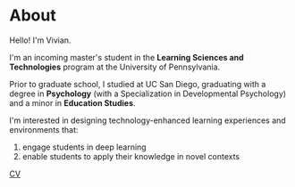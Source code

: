 # About
Hello! I'm Vivian.

I'm an incoming master's student in the **Learning Sciences and Technologies** program at the University of Pennsylvania. 

Prior to graduate school, I studied at UC San Diego, graduating with a degree in **Psychology** (with a Specialization in Developmental Psychology) and a minor in **Education Studies**.

I'm interested in designing technology-enhanced learning experiences and environments that:  
1. engage students in deep learning  
2. enable students to apply their knowledge in novel contexts

<a class="external-link" href="https://tinyurl.com/vyleung-cv">CV</a>